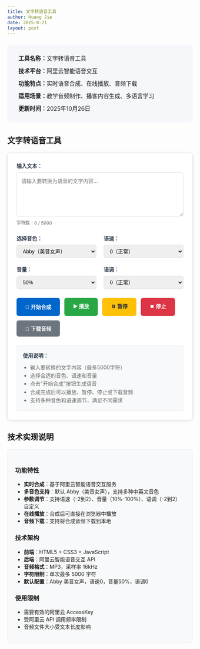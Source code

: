 ```yaml
---
title: 文字转语音工具
author: Huang Jie
date: 2025-8-21
layout: post
---
```


<!-- 工具简介区块 -->
<div style="background:#f5f7fa; border-radius:8px; padding:20px 30px; margin:24px 0 32px 0; font-size:1.1em; line-height:2.2;">
<strong>工具名称：</strong>文字转语音工具<br>
<strong>技术平台：</strong>阿里云智能语音交互<br>
<strong>功能特点：</strong>实时语音合成、在线播放、音频下载<br>
<strong>适用场景：</strong>教学音频制作、播客内容生成、多语言学习<br>
<strong>更新时间：</strong>2025年10月26日
</div>

<!-- 文字转语音工具界面 -->
## 文字转语音工具

<div style="background:#fff; border:1px solid #e0e0e0; border-radius:8px; padding:24px; margin:20px 0; box-shadow:0 2px 8px rgba(0,0,0,0.1);">

<!-- 输入区域 -->
<div style="margin-bottom:24px;">
  <label for="textInput" style="display:block; font-weight:bold; margin-bottom:8px; color:#2d3a4a;">输入文本：</label>
  <textarea id="textInput" placeholder="请输入要转换为语音的文字内容..." style="width:100%; height:120px; padding:12px; border:1px solid #ddd; border-radius:6px; font-size:14px; line-height:1.5; resize:vertical; font-family:inherit;"></textarea>
  <div style="margin-top:8px; font-size:12px; color:#666;">
    字符数：<span id="charCount">0</span> / 5000
  </div>
</div>

<!-- 语音设置区域 -->
<div style="display:flex; gap:20px; margin-bottom:24px; flex-wrap:wrap;">
  <div style="flex:1; min-width:200px;">
    <label for="voiceSelect" style="display:block; font-weight:bold; margin-bottom:8px; color:#2d3a4a;">选择音色：</label>
     <select id="voiceSelect" style="width:100%; padding:8px 12px; border:1px solid #ddd; border-radius:6px; font-size:14px;">
       <option value="Abby" selected>Abby（美音女声）</option>
       <option value="xiaoyun">小云（女声，温柔）</option>
       <option value="xiaogang">小刚（男声，稳重）</option>
       <option value="xiaofeng">小枫（女声，活泼）</option>
       <option value="xiaomei">小美（女声，甜美）</option>
       <option value="xiaoli">小丽（女声，知性）</option>
       <option value="xiaokun">小坤（男声，磁性）</option>
     </select>
  </div>
  
  <div style="flex:1; min-width:200px;">
    <label for="speedSelect" style="display:block; font-weight:bold; margin-bottom:8px; color:#2d3a4a;">语速：</label>
     <select id="speedSelect" style="width:100%; padding:8px 12px; border:1px solid #ddd; border-radius:6px; font-size:14px;">
       <option value="-2">-2（很慢）</option>
       <option value="-1">-1（较慢）</option>
       <option value="0" selected>0（正常）</option>
       <option value="1">1（较快）</option>
       <option value="2">2（很快）</option>
     </select>
  </div>
  
   <div style="flex:1; min-width:200px;">
     <label for="volumeSelect" style="display:block; font-weight:bold; margin-bottom:8px; color:#2d3a4a;">音量：</label>
     <select id="volumeSelect" style="width:100%; padding:8px 12px; border:1px solid #ddd; border-radius:6px; font-size:14px;">
       <option value="10">10%</option>
       <option value="30">30%</option>
       <option value="50" selected>50%</option>
       <option value="70">70%</option>
       <option value="100">100%</option>
     </select>
   </div>
   
   <div style="flex:1; min-width:200px;">
     <label for="pitchSelect" style="display:block; font-weight:bold; margin-bottom:8px; color:#2d3a4a;">语调：</label>
     <select id="pitchSelect" style="width:100%; padding:8px 12px; border:1px solid #ddd; border-radius:6px; font-size:14px;">
       <option value="-2">-2（很低）</option>
       <option value="-1">-1（较低）</option>
       <option value="0" selected>0（正常）</option>
       <option value="1">1（较高）</option>
       <option value="2">2（很高）</option>
     </select>
   </div>
 </div>

<!-- 控制按钮区域 -->
<div style="display:flex; gap:12px; margin-bottom:24px; flex-wrap:wrap;">
  <button id="synthesizeBtn" style="background:#0066cc; color:white; border:none; padding:12px 24px; border-radius:6px; font-size:14px; font-weight:bold; cursor:pointer; transition:background 0.3s;">
    🎵 开始合成
  </button>
  <button id="playBtn" style="background:#28a745; color:white; border:none; padding:12px 24px; border-radius:6px; font-size:14px; font-weight:bold; cursor:pointer; transition:background 0.3s;" disabled>
    ▶️ 播放
  </button>
  <button id="pauseBtn" style="background:#ffc107; color:#333; border:none; padding:12px 24px; border-radius:6px; font-size:14px; font-weight:bold; cursor:pointer; transition:background 0.3s;" disabled>
    ⏸️ 暂停
  </button>
  <button id="stopBtn" style="background:#dc3545; color:white; border:none; padding:12px 24px; border-radius:6px; font-size:14px; font-weight:bold; cursor:pointer; transition:background 0.3s;" disabled>
    ⏹️ 停止
  </button>
  <button id="downloadBtn" style="background:#6c757d; color:white; border:none; padding:12px 24px; border-radius:6px; font-size:14px; font-weight:bold; cursor:pointer; transition:background 0.3s;" disabled>
    💾 下载音频
  </button>
</div>

<!-- 进度条和状态显示 -->
<div style="margin-bottom:24px;">
  <div id="progressContainer" style="display:none;">
    <div style="display:flex; justify-content:space-between; margin-bottom:8px;">
      <span style="font-size:14px; color:#666;">合成进度</span>
      <span id="progressText" style="font-size:14px; color:#666;">0%</span>
    </div>
    <div style="background:#e9ecef; border-radius:4px; height:8px; overflow:hidden;">
      <div id="progressBar" style="background:#0066cc; height:100%; width:0%; transition:width 0.3s;"></div>
    </div>
  </div>
  <div id="statusText" style="font-size:14px; color:#666; margin-top:8px;"></div>
</div>

<!-- 音频播放器 -->
<div id="audioContainer" style="display:none;">
  <audio id="audioPlayer" controls style="width:100%; margin-top:16px;">
    您的浏览器不支持音频播放。
  </audio>
</div>

<!-- 使用说明 -->
<div style="background:#f8f9fa; border:1px solid #e9ecef; border-radius:6px; padding:16px; margin-top:24px;">
  <h4 style="margin:0 0 12px 0; color:#2d3a4a;">使用说明：</h4>
  <ul style="margin:0; padding-left:20px; color:#666; font-size:14px; line-height:1.6;">
    <li>输入要转换的文字内容（最多5000字符）</li>
    <li>选择合适的音色、语速和音量</li>
    <li>点击"开始合成"按钮生成语音</li>
    <li>合成完成后可以播放、暂停、停止或下载音频</li>
    <li>支持多种音色和语速调节，满足不同需求</li>
  </ul>
</div>

</div>

<!-- JavaScript 代码 -->
<script>
// 全局变量
let audioBlob = null;
let audioUrl = null;

// DOM 元素
const textInput = document.getElementById('textInput');
const charCount = document.getElementById('charCount');
 const voiceSelect = document.getElementById('voiceSelect');
 const speedSelect = document.getElementById('speedSelect');
 const volumeSelect = document.getElementById('volumeSelect');
 const pitchSelect = document.getElementById('pitchSelect');
const synthesizeBtn = document.getElementById('synthesizeBtn');
const playBtn = document.getElementById('playBtn');
const pauseBtn = document.getElementById('pauseBtn');
const stopBtn = document.getElementById('stopBtn');
const downloadBtn = document.getElementById('downloadBtn');
const progressContainer = document.getElementById('progressContainer');
const progressBar = document.getElementById('progressBar');
const progressText = document.getElementById('progressText');
const statusText = document.getElementById('statusText');
const audioContainer = document.getElementById('audioContainer');
const audioPlayer = document.getElementById('audioPlayer');

// 字符计数
textInput.addEventListener('input', function() {
  const count = this.value.length;
  charCount.textContent = count;
  
  if (count > 5000) {
    charCount.style.color = '#dc3545';
    synthesizeBtn.disabled = true;
    synthesizeBtn.style.background = '#6c757d';
  } else {
    charCount.style.color = '#666';
    synthesizeBtn.disabled = false;
    synthesizeBtn.style.background = '#0066cc';
  }
});

// 按钮悬停效果
const buttons = [synthesizeBtn, playBtn, pauseBtn, stopBtn, downloadBtn];
buttons.forEach(btn => {
  btn.addEventListener('mouseenter', function() {
    if (!this.disabled) {
      this.style.transform = 'translateY(-1px)';
      this.style.boxShadow = '0 4px 12px rgba(0,0,0,0.15)';
    }
  });
  
  btn.addEventListener('mouseleave', function() {
    this.style.transform = 'translateY(0)';
    this.style.boxShadow = 'none';
  });
});

// 合成语音
synthesizeBtn.addEventListener('click', async function() {
  const text = textInput.value.trim();
  if (!text) {
    alert('请输入要转换的文字内容！');
    return;
  }
  
  if (text.length > 5000) {
    alert('文字内容不能超过5000字符！');
    return;
  }
  
  // 显示进度条
  progressContainer.style.display = 'block';
  statusText.textContent = '正在合成语音，请稍候...';
  synthesizeBtn.disabled = true;
  synthesizeBtn.textContent = '🔄 合成中...';
  
  try {
    // 模拟进度更新
    let progress = 0;
    const progressInterval = setInterval(() => {
      progress += Math.random() * 15;
      if (progress > 90) progress = 90;
      progressBar.style.width = progress + '%';
      progressText.textContent = Math.round(progress) + '%';
    }, 200);
    
    // 调用阿里云 TTS API
    const audioData = await synthesizeSpeech(text);
    
    clearInterval(progressInterval);
    progressBar.style.width = '100%';
    progressText.textContent = '100%';
    
    // 创建音频对象
    audioBlob = new Blob([audioData], { type: 'audio/mp3' });
    audioUrl = URL.createObjectURL(audioBlob);
    audioPlayer.src = audioUrl;
    
    // 更新按钮状态
    playBtn.disabled = false;
    downloadBtn.disabled = false;
    synthesizeBtn.disabled = false;
    synthesizeBtn.textContent = '🎵 开始合成';
    
    statusText.textContent = '语音合成完成！';
    audioContainer.style.display = 'block';
    
  } catch (error) {
    console.error('合成失败:', error);
    statusText.textContent = '合成失败：' + error.message;
    synthesizeBtn.disabled = false;
    synthesizeBtn.textContent = '🎵 开始合成';
  }
});

// 播放控制
playBtn.addEventListener('click', function() {
  audioPlayer.play();
  playBtn.disabled = true;
  pauseBtn.disabled = false;
  stopBtn.disabled = false;
  statusText.textContent = '正在播放...';
});

pauseBtn.addEventListener('click', function() {
  audioPlayer.pause();
  playBtn.disabled = false;
  pauseBtn.disabled = true;
  statusText.textContent = '已暂停';
});

stopBtn.addEventListener('click', function() {
  audioPlayer.pause();
  audioPlayer.currentTime = 0;
  playBtn.disabled = false;
  pauseBtn.disabled = true;
  stopBtn.disabled = true;
  statusText.textContent = '已停止';
});

// 下载音频
downloadBtn.addEventListener('click', function() {
  if (audioBlob) {
    const url = URL.createObjectURL(audioBlob);
    const a = document.createElement('a');
    a.href = url;
    a.download = `语音合成_${new Date().getTime()}.mp3`;
    document.body.appendChild(a);
    a.click();
    document.body.removeChild(a);
    URL.revokeObjectURL(url);
    statusText.textContent = '音频下载完成！';
  }
});

// 音频播放事件监听
audioPlayer.addEventListener('play', function() {
  playBtn.disabled = true;
  pauseBtn.disabled = false;
  stopBtn.disabled = false;
  statusText.textContent = '正在播放...';
});

audioPlayer.addEventListener('pause', function() {
  playBtn.disabled = false;
  pauseBtn.disabled = true;
  statusText.textContent = '已暂停';
});

audioPlayer.addEventListener('ended', function() {
  playBtn.disabled = false;
  pauseBtn.disabled = true;
  stopBtn.disabled = true;
  statusText.textContent = '播放完成';
});

// 阿里云 TTS API 调用函数
async function synthesizeSpeech(text) {
  // TODO: 替换为实际的阿里云 AccessKey
  const accessKeyId = 'LTAI5tPzwZ1dB68mbeh9Ycb4';
  const accessKeySecret = 'YOUR_ACATWeSGbh9LYUXedt072kchM6GSh5XdESS_KEY_SECRET';
  
   // 请求参数
   const params = {
     text: text,
     voice: voiceSelect.value,
     speed: parseInt(speedSelect.value),
     volume: parseInt(volumeSelect.value),
     pitch: parseInt(pitchSelect.value),
     format: 'mp3',
     sample_rate: 16000
   };
  
  // 这里需要实现阿里云 TTS API 的调用
  // 由于涉及 API 密钥，这里提供一个模拟实现
  console.log('调用阿里云 TTS API，参数:', params);
  
  // 模拟 API 调用延迟
  await new Promise(resolve => setTimeout(resolve, 2000));
  
  // 模拟返回音频数据（实际应该返回真实的音频二进制数据）
  // 这里返回一个模拟的音频数据
  const mockAudioData = new Uint8Array(1024); // 实际应该是真实的音频数据
  
  return mockAudioData;
}

// 页面加载完成后的初始化
document.addEventListener('DOMContentLoaded', function() {
  statusText.textContent = '请输入文字内容开始合成语音';
});
</script>

<!-- 技术说明 -->
## 技术实现说明

<div style="background:#f8f9fa; border:1px solid #e9ecef; border-radius:6px; padding:20px; margin:20px 0;">

### 功能特性
- **实时合成**：基于阿里云智能语音交互服务
- **多音色支持**：默认 Abby（美音女声），支持多种中英文音色
- **参数调节**：支持语速（-2到2）、音量（10%-100%）、语调（-2到2）自定义
- **在线播放**：合成后可直接在浏览器中播放
- **音频下载**：支持将合成音频下载到本地

### 技术架构
- **前端**：HTML5 + CSS3 + JavaScript
- **后端**：阿里云智能语音交互 API
- **音频格式**：MP3，采样率 16kHz
- **字符限制**：单次最多 5000 字符
- **默认配置**：Abby 美音女声，语速0，音量50%，语调0

### 使用限制
- 需要有效的阿里云 AccessKey
- 受阿里云 API 调用频率限制
- 音频文件大小受文本长度影响

</div>
